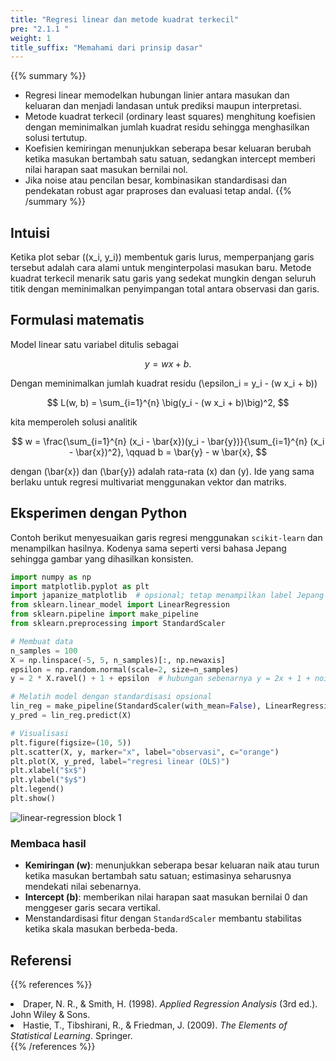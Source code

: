 ```yaml
---
title: "Regresi linear dan metode kuadrat terkecil"
pre: "2.1.1 "
weight: 1
title_suffix: "Memahami dari prinsip dasar"
---
```


{{% summary %}}
- Regresi linear memodelkan hubungan linier antara masukan dan keluaran dan menjadi landasan untuk prediksi maupun interpretasi.
- Metode kuadrat terkecil (ordinary least squares) menghitung koefisien dengan meminimalkan jumlah kuadrat residu sehingga menghasilkan solusi tertutup.
- Koefisien kemiringan menunjukkan seberapa besar keluaran berubah ketika masukan bertambah satu satuan, sedangkan intercept memberi nilai harapan saat masukan bernilai nol.
- Jika noise atau pencilan besar, kombinasikan standardisasi dan pendekatan robust agar praproses dan evaluasi tetap andal.
{{% /summary %}}

## Intuisi
Ketika plot sebar \((x_i, y_i)\) membentuk garis lurus, memperpanjang garis tersebut adalah cara alami untuk menginterpolasi masukan baru. Metode kuadrat terkecil menarik satu garis yang sedekat mungkin dengan seluruh titik dengan meminimalkan penyimpangan total antara observasi dan garis.

## Formulasi matematis
Model linear satu variabel ditulis sebagai

$$
y = w x + b.
$$

Dengan meminimalkan jumlah kuadrat residu \(\epsilon_i = y_i - (w x_i + b)\)

$$
L(w, b) = \sum_{i=1}^{n} \big(y_i - (w x_i + b)\big)^2,
$$

kita memperoleh solusi analitik

$$
w = \frac{\sum_{i=1}^{n} (x_i - \bar{x})(y_i - \bar{y})}{\sum_{i=1}^{n} (x_i - \bar{x})^2}, \qquad b = \bar{y} - w \bar{x},
$$

dengan \(\bar{x}\) dan \(\bar{y}\) adalah rata-rata \(x\) dan \(y\). Ide yang sama berlaku untuk regresi multivariat menggunakan vektor dan matriks.

## Eksperimen dengan Python
Contoh berikut menyesuaikan garis regresi menggunakan `scikit-learn` dan menampilkan hasilnya. Kodenya sama seperti versi bahasa Jepang sehingga gambar yang dihasilkan konsisten.

```python
import numpy as np
import matplotlib.pyplot as plt
import japanize_matplotlib  # opsional; tetap menampilkan label Jepang bila notebook dijalankan
from sklearn.linear_model import LinearRegression
from sklearn.pipeline import make_pipeline
from sklearn.preprocessing import StandardScaler

# Membuat data
n_samples = 100
X = np.linspace(-5, 5, n_samples)[:, np.newaxis]
epsilon = np.random.normal(scale=2, size=n_samples)
y = 2 * X.ravel() + 1 + epsilon  # hubungan sebenarnya y = 2x + 1 + noise

# Melatih model dengan standardisasi opsional
lin_reg = make_pipeline(StandardScaler(with_mean=False), LinearRegression()).fit(X, y)
y_pred = lin_reg.predict(X)

# Visualisasi
plt.figure(figsize=(10, 5))
plt.scatter(X, y, marker="x", label="observasi", c="orange")
plt.plot(X, y_pred, label="regresi linear (OLS)")
plt.xlabel("$x$")
plt.ylabel("$y$")
plt.legend()
plt.show()
```

![linear-regression block 1](/images/basic/regression/linear-regression_block01_id.png)

### Membaca hasil
- **Kemiringan \(w\)**: menunjukkan seberapa besar keluaran naik atau turun ketika masukan bertambah satu satuan; estimasinya seharusnya mendekati nilai sebenarnya.
- **Intercept \(b\)**: memberikan nilai harapan saat masukan bernilai 0 dan menggeser garis secara vertikal.
- Menstandardisasi fitur dengan `StandardScaler` membantu stabilitas ketika skala masukan berbeda-beda.

## Referensi
{{% references %}}
<li>Draper, N. R., &amp; Smith, H. (1998). <i>Applied Regression Analysis</i> (3rd ed.). John Wiley &amp; Sons.</li>
<li>Hastie, T., Tibshirani, R., &amp; Friedman, J. (2009). <i>The Elements of Statistical Learning</i>. Springer.</li>
{{% /references %}}
